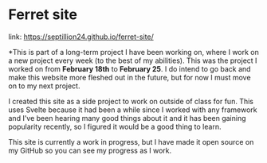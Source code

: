 # Ferret site

link: https://septillion24.github.io/ferret-site/

*This is part of a long-term project I have been working on, where I work on a new project every week (to the best of my abilities). This was the project I worked on from **February 18th** to **February 25**. I do intend to go back and make this website more fleshed out in the future, but for now I must move on to my next project.

I created this site as a side project to work on outside of class for fun. This uses Svelte because it had been a while since I worked with any framework and I've been hearing many good things about it and it has been gaining popularity recently, so I figured it would be a good thing to learn.

This site is currently a work in progress, but I have made it open source on my GitHub so you can see my progress as I work.

